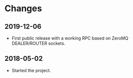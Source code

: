 Changes
=======

2019-12-06
----------

* First public release with a working RPC based on ZeroMQ DEALER/ROUTER sockets.

2018-05-02
----------

* Started the project.
